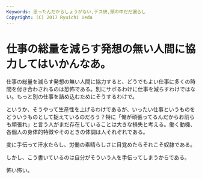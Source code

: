 ```yaml
---
Keywords: 思ったんだからしょうがない,デス研,頭の中だだ漏らし
Copyright: (C) 2017 Ryuichi Ueda
---
```


# 仕事の総量を減らす発想の無い人間に協力してはいかんなあ。
仕事の総量を減らす発想の無い人間に協力すると、どうでもよい仕事に多くの時間を付き合わされるのは恐怖である。別にサボるわけに仕事を減らすわけではない。もっと別の仕事を詰め込むためにそうするわけで。

というか、そうやって生産性を上げるわけであるが、いったい仕事というものをどういうものとして捉えているのだろう？特に「俺が頑張ってるんだからお前らも頑張れ」と言う人がまだ存在していることは大きな損失と考える。働く動機、各個人の身体的特徴やそのときの体調は人それぞれである。

変に手伝って汗水たらし、労働の素晴らしさに目覚めたらそれこそ奴隷である。

しかし、こう書いているのは自分がそういう人を手伝ってしまうからである。


怖い怖い。
